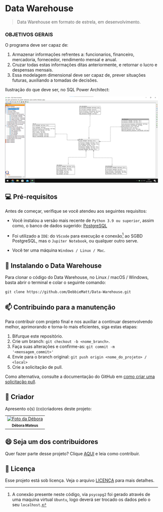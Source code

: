 # Data Warehouse

> Data Warehouse em formato de estrela, em desenvolvimento.

### OBJETIVOS GERAIS

O programa deve ser capaz de:

1. Armazenar informações refrentes a: funcionarios, financeiro, mercadoria, fornecedor, rendimento mensal e anual.
2. Cruzar todas estas informações ditas anteriormente, e retornar o lucro e despensas mensais.
3. Essa modelagem dimensional deve ser capaz de, prever situações futuras, auxiliando a tomadas de decisões.

Ilustração do que deve ser, no SQL Power Architect:

![Ilustração](https://github.com/DebbieMatt/Data-Warehouse/blob/3957d9efbeafe66fdeeb4ed2a923ee63be1a0360/DW%20no%20SQL%20POWER%20Architet.png)

## 💻 Pré-requisitos

Antes de começar, verifique se você atendeu aos seguintes requisitos:

- Você instalou a versão mais recente de `Python 3.9 ou superior`, assim como, o banco de dados sugerido: <a href= "https://www.postgresql.org/" > PostgreSQL </a>
  
- Foi utilizado a `IDE`: do `VScode` para execução e conexão[^1] ao SGBD PostgreSQL, mas o `Jupiter Notebook`, ou qualquer outro serve.
  
- Você ter uma máquina `Windows / Linux / Mac`.

[^1]: A conexão presente neste código, via `psycopg2` foi gerado através de uma maquina virtual `Ubuntu`, logo deverá ser trocado os dados pelo o seu `localhost`.

## 🚀 Instalando o Data Warehouse

Para clonar o código do Data Warehouse, no Linux / macOS / Windows, basta abrir o terminal e colar o seguinte comando:

```
git clone https://github.com/DebbieMatt/Data-Warehouse.git
```

## 📫 Contribuindo para a manutenção

Para contribuir com projeto final e nos auxiliar a continuar desenvolvendo melhor, aprimorando e torna-lo mais eficientes, siga estas etapas:

1. Bifurque este repositório.
2. Crie um branch: `git checkout -b <nome_branch>`.
3. Faça suas alterações e confirme-as: `git commit -m '<mensagem_commit>'`
4. Envie para o branch original: `git push origin <nome_do_projeto> / <local>`
5. Crie a solicitação de pull.

Como alternativa, consulte a documentação do GitHub em [como criar uma solicitação pull](https://help.github.com/en/github/collaborating-with-issues-and-pull-requests/creating-a-pull-request).

## 🤝 Criador

Apresento o(s) (co)criadores deste projeto:

<table>
  <tr>
    <td align="center">
      <a href="https://github.com/DebbieMatt" title="Colaboradora">
        <img src="https://avatars.githubusercontent.com/u/112919058?v=4" width="100px;" alt="Foto da Débora"/><br>
        <sub>
          <b>Débora Mateus</b>
        </sub>
      </a>
    </td>
    
  </tr>
</table>

## 😄 Seja um dos contribuidores

Quer fazer parte desse projeto? Clique [AQUI](CONTRIBUTING.md) e leia como contribuir.

## 📝 Licença

Esse projeto está sob licença. Veja o arquivo [LICENÇA](LICENSE.md) para mais detalhes.

